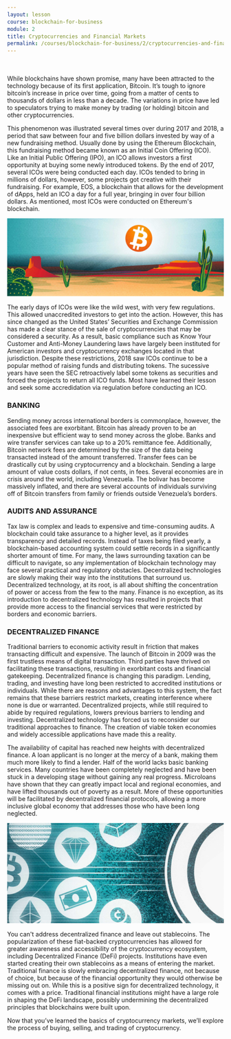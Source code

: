 ```yaml
---
layout: lesson
course: blockchain-for-business
module: 2
title: Cryptocurrencies and Financial Markets
permalink: /courses/blockchain-for-business/2/cryptocurrencies-and-financial-markets
---
```


<br>
<br>
<span class="openingParagraph">
While blockchains have shown promise, many have been attracted to the technology because of its first application, Bitcoin. It’s tough to ignore bitcoin’s increase in price over time, going from a matter of cents to thousands of dollars in less than a decade. The variations in price have led to speculators trying to make money by trading (or holding) bitcoin and other cryptocurrencies. </span>

<span style="font-weight: 400;">This phenomenon was illustrated several times over during 2017 and 2018, a period that saw between four and five billion dollars invested by way of a new fundraising method. Usually done by using the Ethereum Blockchain, this fundraising method became known as an Initial Coin Offering (ICO). Like an Initial Public Offering (IPO), an ICO allows investors a first opportunity at buying some newly introduced tokens. By the end of 2017, several ICOs were being conducted each day. ICOs tended to bring in millions of dollars, however, some projects got creative with their fundraising. For example, EOS, a blockchain that allows for the development of dApps, held an ICO a day for a full year, bringing in over four billion dollars. As mentioned, most ICOs were conducted on Ethereum's blockchain.</span>

<img src="/assets/img/courses/blockchain-for-business/WildWest-01.jpg" alt="Bitcoin logo as the sun over a desert" title="The wild west of crypto"/>

<span style="font-weight: 400;">The early days of ICOs were like the wild west, with very few regulations. This allowed unaccredited investors to get into the action. However, this has since changed as the United States’ Securities and Exchange Commission has made a clear stance of the sale of cryptocurrencies that may be considered a security. </span><span style="font-weight: 400;">As a result, basic compliance such as Know Your Customer and Anti-Money Laundering laws have largely been instituted for American investors and cryptocurrency exchanges located in that jurisdiction. Despite these restrictions, 2018 saw ICOs continue to be a popular method of raising funds and distributing tokens. The sucessive years have seen the SEC retroactively label some tokens as securities and forced the projects to return all ICO funds. Most have learned their lesson and seek some accredidation via regulation before conducting an ICO.</span>

<h3>BANKING</h3>

<span style="font-weight: 400;">Sending money across international borders is commonplace, however, the associated fees are exorbitant. Bitcoin has already proven to be an inexpensive but efficient way to send money across the globe. Banks and wire transfer services can take up to a 20% remittance fee. Additionally, Bitcoin network fees are determined by the size of the data being transacted instead of the amount transferred. Transfer fees can be drastically cut by using cryptocurrency and a blockchain. Sending a large amount of value costs dollars, if not cents, in fees. Several economies are in crisis around the world, including Venezuela. The bolivar has become massively inflated, and there are several accounts of individuals surviving off of Bitcoin transfers from family or friends outside Venezuela’s borders.</span>

<h3>AUDITS AND ASSURANCE</h3>

<span style="font-weight: 400;">Tax law is complex and leads to expensive and time-consuming audits. A blockchain could take assurance to a higher level, as it provides transparency and detailed records. Instead of taxes being filed yearly, a blockchain-based accounting system could settle records in a significantly shorter amount of time. For many, the laws surrounding taxation can be difficult to navigate, so any implementation of blockchain technology may face several practical and regulatory obstacles. </span><span style="font-weight: 400;">Decentralized technologies are slowly making their way into the institutions that surround us. Decentralized technology, at its root, is all about shifting the concentration of power or access from the few to the many. Finance is no exception, as its introduction to decentralized technology has resulted in projects that provide more access to the financial services that were restricted by borders and economic barriers.</span>
<h3>DECENTRALIZED FINANCE</h3>

<span style="font-weight: 400;">Traditional barriers to economic activity result in friction that makes transacting difficult and expensive. The launch of Bitcoin in 2009 was the first trustless means of digital transaction. Third parties have thrived on facilitating these transactions, resulting in exorbitant costs and financial gatekeeping. Decentralized finance is changing this paradigm. </span><span style="font-weight: 400;">Lending, trading, and investing have long been restricted to accredited institutions or individuals. While there are reasons and advantages to this system, the fact remains that these barriers restrict markets, creating interference where none is due or warranted. Decentralized projects, while still required to abide by required regulations, lowers previous barriers to lending and investing. Decentralized technology has forced us to reconsider our traditional approaches to finance. The creation of viable token economies and widely accessible applications have made this a reality.</span>

<span style="font-weight: 400;">The availability of capital has reached new heights with decentralized finance. A loan applicant is no longer at the mercy of a bank, making them much more likely to find a lender. Half of the world lacks basic banking services. Many countries have been completely neglected and have been stuck in a developing stage without gaining any real progress. </span><span style="font-weight: 400;">Microloans have shown that they can greatly impact local and regional economies, and have lifted thousands out of poverty as a result. More of these opportunities will be facilitated by decentralized financial protocols, allowing a more inclusive global economy that addresses those who have been long neglected. </span>

<img src="/assets/img/courses/blockchain-for-business/Stablecoins-01.jpg" alt="Fiat and crypto making a stablecoin" title="Stablecoins"/>

<span style="font-weight: 400;">You can't address decentralized finance and leave out stablecoins. The popularization of these fiat-backed cryptocurrencies has allowed for greater awareness and accessibility of the cryptocurrency ecosystem, including Decentralized Finance (DeFi) projects. Institutions have even started creating their own stablecoins as a means of entering the market. Traditional finance is slowly embracing decentralized finance, not because of choice, but because of the financial opportunity they would otherwise be missing out on. While this is a positive sign for decentralized technology, it comes with a price. Traditional financial institutions might have a large role in shaping the DeFi landscape, possibly undermining the decentralized principles that blockchains were built upon.</span>

<span style="font-weight: 400;">Now that you’ve learned the basics of cryptocurrency markets, we’ll explore the process of buying, selling, and trading of cryptocurrency.</span>
